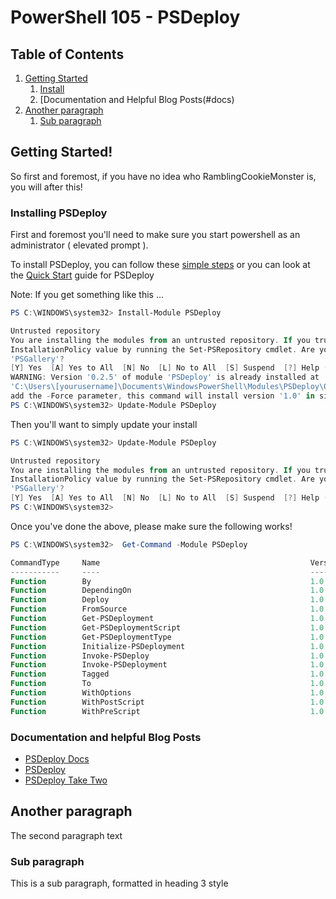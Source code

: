 # PowerShell 105 - PSDeploy

## Table of Contents
1. [Getting Started](#gettingstarted)
    1. [Install](#install)
    2. [Documentation and Helpful Blog Posts(#docs)
3. [Another paragraph](#paragraph2)
    1. [Sub paragraph](#subparagraph1)

## Getting Started! <a name="gettingstarted"></a>
So first and foremost, if you have no idea who RamblingCookieMonster is, you will after this!

### Installing PSDeploy <a name="install"></a>

First and foremost you'll need to make sure you start powershell as an administrator ( elevated prompt ).

To install PSDeploy, you can follow these [simple steps](docs/install.md) or you can look at the [Quick Start](https://psdeploy.readthedocs.io/en/latest/Quick-Start.-Installation-and-Example/) guide for PSDeploy

Note: If you get something like this ...

```PowerShell
PS C:\WINDOWS\system32> Install-Module PSDeploy

Untrusted repository
You are installing the modules from an untrusted repository. If you trust this repository, change its
InstallationPolicy value by running the Set-PSRepository cmdlet. Are you sure you want to install the modules from
'PSGallery'?
[Y] Yes  [A] Yes to All  [N] No  [L] No to All  [S] Suspend  [?] Help (default is "N"): A
WARNING: Version '0.2.5' of module 'PSDeploy' is already installed at
'C:\Users\[yourusername]\Documents\WindowsPowerShell\Modules\PSDeploy\0.2.5'. To install version '1.0', run Install-Module and
add the -Force parameter, this command will install version '1.0' in side-by-side with version '0.2.5'.
PS C:\WINDOWS\system32> Update-Module PSDeploy
```

Then you'll want to simply update your install

```PowerShell
PS C:\WINDOWS\system32> Update-Module PSDeploy

Untrusted repository
You are installing the modules from an untrusted repository. If you trust this repository, change its
InstallationPolicy value by running the Set-PSRepository cmdlet. Are you sure you want to install the modules from
'PSGallery'?
[Y] Yes  [A] Yes to All  [N] No  [L] No to All  [S] Suspend  [?] Help (default is "N"): y
PS C:\WINDOWS\system32>
```

Once you've done the above, please make sure the following works! 

```PowerShell
PS C:\WINDOWS\system32>  Get-Command -Module PSDeploy

CommandType     Name                                               Version    Source
-----------     ----                                               -------    ------
Function        By                                                 1.0        PSDeploy
Function        DependingOn                                        1.0        PSDeploy
Function        Deploy                                             1.0        PSDeploy
Function        FromSource                                         1.0        PSDeploy
Function        Get-PSDeployment                                   1.0        PSDeploy
Function        Get-PSDeploymentScript                             1.0        PSDeploy
Function        Get-PSDeploymentType                               1.0        PSDeploy
Function        Initialize-PSDeployment                            1.0        PSDeploy
Function        Invoke-PSDeploy                                    1.0        PSDeploy
Function        Invoke-PSDeployment                                1.0        PSDeploy
Function        Tagged                                             1.0        PSDeploy
Function        To                                                 1.0        PSDeploy
Function        WithOptions                                        1.0        PSDeploy
Function        WithPostScript                                     1.0        PSDeploy
Function        WithPreScript                                      1.0        PSDeploy
```

### Documentation and helpful Blog Posts <a name="docs"></a>
- [PSDeploy Docs](https://psdeploy.readthedocs.io/en/latest)
- [PSDeploy](http://ramblingcookiemonster.github.io/PSDeploy)
- [PSDeploy Take Two](http://ramblingcookiemonster.github.io/PSDeploy-Take-Two)


## Another paragraph <a name="paragraph2"></a>
The second paragraph text

### Sub paragraph <a name="subparagraph1"></a>
This is a sub paragraph, formatted in heading 3 style
